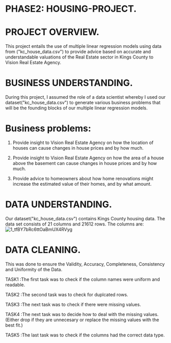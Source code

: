 # PHASE2: HOUSING-PROJECT.
# PROJECT OVERVIEW.
This project entails the use of  multiple linear regression models using  data from ("kc_house_data.csv") to provide advice based on accurate and understandable valuations of the Real Estate sector in Kings County to Vision Real Estate Agency. 
# BUSINESS UNDERSTANDING.
During this project, I assumed the role of a data scientist whereby I used our dataset("kc_house_data.csv") to generate various business problems that will be the founding blocks of our multiple linear regression models.
# Business problems:
1. Provide insight to Vision Real Estate Agency on how the location of houses can cause changes in house prices and by how much.

2. Provide insight to Vision Real Estate Agency on how the area of a house above the basement can cause changes in house prices and by how much.
                       
3.  Provide advice to homeowners about how home renovations might increase the estimated value of their homes, and by what amount.   
# DATA UNDERSTANDING.
Our dataset("kc_house_data.csv") contains Kings County housing data. The data set consists of 21 columns and 21612 rows.
The columns are: ![1_tfBY7bRc6ttOaBmUX4RVyg](https://user-images.githubusercontent.com/110511316/192426070-98622317-8209-4533-b909-d2978a2ec870.png)
# DATA CLEANING.
This was done to ensure the Validity, Accuracy, Completeness, Consistency and Uniformity of the Data.

TASK1 :The first task was to check if the column names were uniform and readable.

TASK2 :The second task was to check for duplcated rows.

TASK3 :The next task was to check if there were missing values.

TASK4 :The next task was to decide how to deal with the missing values. (Either drop if they are unnecesary or replace the missing values with the best fit.)

TASK5 :The last task was to check if the columns had the correct data type.

